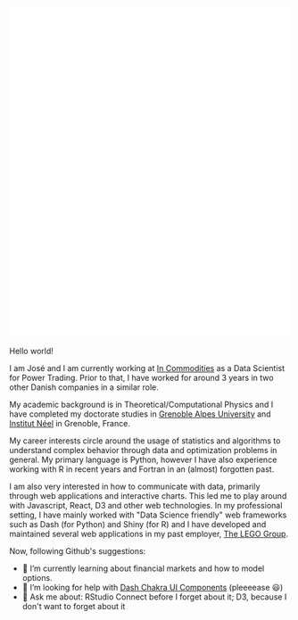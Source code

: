 ![Overview](https://github.com/jlfsjunior/github-stats/blob/master/generated/overview.svg)
![Languages](https://github.com/jlfsjunior/github-stats/blob/master/generated/languages.svg)

Hello world!

I am José and I am currently working at [In Commodities](https://incommodities.com/#about) as a Data Scientist for Power Trading. Prior to that, I have worked for around 3 years in two other Danish companies in a similar role.

My academic background is in Theoretical/Computational Physics and I have completed my doctorate studies in [Grenoble Alpes University](https://www.univ-grenoble-alpes.fr/) and [Institut Néel](neel.cnrs.fr) in Grenoble, France.

My career interests circle around the usage of statistics and algorithms to understand complex behavior through data and optimization problems in general. My primary language is Python, however I have also experience working with R in recent years and Fortran in an (almost) forgotten past. 

I am also very interested in how to communicate with data, primarily through web applications and interactive charts. This led me to play around with Javascript, React, D3 and other web technologies. In my professional setting, I have mainly worked with "Data Science friendly" web frameworks such as Dash (for Python) and Shiny (for R) and I have developed and maintained several web applications in my past employer, [The LEGO Group](lego.com).

Now, following Github's suggestions:

- 🌱 I’m currently learning about financial markets and how to model options.
- 🤔 I’m looking for help with [Dash Chakra UI Components](https://dash-chakraui-components.herokuapp.com/) (pleeeease 😃)
- 💬 Ask me about: RStudio Connect before I forget about it; D3, because I don't want to forget about it

<!--
**jlfsjunior/jlfsjunior** is a ✨ _special_ ✨ repository because its `README.md` (this file) appears on your GitHub profile.

Here are some ideas to get you started:

- 🔭 I’m currently working on ...
- 🌱 I’m currently learning ...
- 👯 I’m looking to collaborate on ...
- 🤔 I’m looking for help with ...
- 💬 Ask me about ...
- 📫 How to reach me: ...
- 😄 Pronouns: ...
- ⚡ Fun fact: ...
-->
